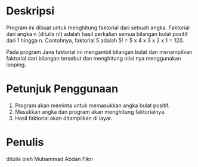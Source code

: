 # Deskripsi

Program ini dibuat untuk menghitung faktorial dari sebuah angka. Faktorial dari angka n (ditulis n!) adalah hasil
perkalian semua bilangan bulat positif dari 1 hingga n. Contohnya, faktorial 5 adalah 5! = 5 x 4 x 3 x 2 x 1 = 120.


Pada program Java faktorial ini mengambil bilangan bulat dan
menampilkan faktorial dari bilangan tersebut dan menghitung nilai nya menggunakan looping.


# Petunjuk Penggunaan

1. Program akan meminta untuk memasukkan angka bulat positif.
2. Masukkan angka dan program akan menghitung faktorialnya.
3. Hasil faktorial akan ditampilkan di layar.


# Penulis

ditulis oleh Muhammad Abdan Fikri